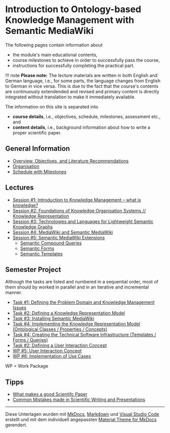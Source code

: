 # Introduction to Ontology-based Knowledge Management with Semantic MediaWiki

 <!-- Welcome to the course pages of the module "Introduction to Ontology-based Knowledge Management with Semantic MediaWiki". -->

<!-- Stand: 2019-03-18 -->

The following pages contain information about 

* the module's main educational contents, 
* course milestones to achieve in order to successfully pass the course, 
* instructions for successfully completing the practical part.

!!! note
    **Please note:** The lecture materials are written in both English and German language, i.e., for some parts, the language changes from English to German in vice versa. This is due to the fact that the course's contents are continuously extendended and revised and primary content is directly integrated without translation to make it immediately available. 

<!-- They serve as a guideline in preparing the materials needed for successfully passing the course. -->

The information on this site is separated into 

- **course details**, i.e., objectives, schedule, milestones, assessment etc., and
- **content details**, i.e., background information about how to write a proper scientific paper.


## General Information

* [Overview, Objectives, and Literature Recommendations](objectives.md)
* [Organisation](organisation.md)
* [Schedule with Milestones](schedule.md)


## Lectures

<!-- Theoretical parts introducing concepts, languages, and technologies -->

* [Session #1: Introduction to Knowledge Management – what is knowledge?](index.md) 
* [Session #2: Foundations of Knowledge Organisation Systems // Knowledge Representation](index.md) 
* [Session #3: Technologies and Languages for Lightweight Semantic Knowledge Graphs](index.md) 
* [Session #4: MediaWiki and Semantic MediaWiki](index.md) 
* [Session #5: Semantic MediaWiki Extensions](index.md) 
    * [Semantic Compound Queries](index.md) 
    * [Semantic Forms](index.md) 
    * [Semantic Templates](index.md) 


## Semester Project

Although the tasks are listed and numbered in a sequential order, most of them should by worked in parallel and in an iterative and incremental manner. 

<!-- Please note that the order of tasks is not necessarily always sequentional. For some tasks (e.g. 4 / 5 / 6) it might by useful to conduct them in parallel and in an incremental and iterative manner.  -->

* [Task #1: Defining the Problem Domain and Knowledge Management Issues](task1.md)
* [Task #2: Defining a Knowledge Representation Model](task1.md)
* [Task #3: Installing Semantic MediaWiki](task1.md)
* [Task #4: Implementing the Knowledge Representation Model (Ontological Classes / Properties / Concepts)](task1.md)
* [Task #4: Creating the Technical Software Infrastructure (Templates / Forms / Queries)](task1.md)
* [Task #2: Defining a User Interaction Concept](task1.md)
* [WP #5: User Interaction Concept](task1.md)
* [WP #6: Implementation of Use Cases](task1.md)

WP = Work Package

## Tipps

* [What makes a good Scientifc Paper](good_paper.md) 
* [Common Mistakes made in Scientific Writing and Presentations](common_mistakes.md)


----
Diese Unterlagen wurden mit [MkDocs](http://mkdocs.org), [Markdown](https://en.wikipedia.org/wiki/Markdown) und [Visual Studio Code](https://code.visualstudio.com/) erstellt und mit dem individuell angepassten [Material Theme for MkDocs](https://squidfunk.github.io/mkdocs-material/) gerendert.
